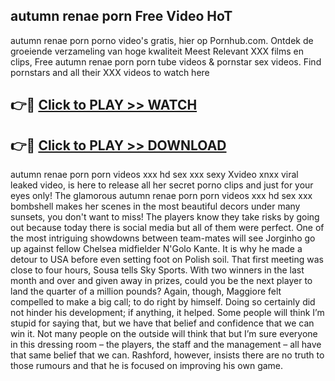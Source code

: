 ## autumn renae porn Free Video HoT 

autumn renae porn porno video's gratis, hier op Pornhub.com. Ontdek de groeiende verzameling van hoge kwaliteit Meest Relevant XXX films en clips,
Free autumn renae porn porn tube videos & pornstar sex videos. Find pornstars and all their XXX videos to watch here


## 👉🔴 [Click to PLAY >> WATCH](http://us.freeplayer.one?title=autumn_renae_porn&ref=16D)

## 👉🔴 [Click to PLAY >> DOWNLOAD](http://us.freeplayer.one?title=autumn_renae_porn&ref=16D)


autumn renae porn porn videos xxx hd sex xxx sexy Xvideo xnxx viral leaked video, is here to release all her secret porno clips and just for your eyes only! The glamorous autumn renae porn porn videos xxx hd sex xxx bombshell makes her scenes in the most beautiful decors under many sunsets, you don't want to miss! The players know they take risks by going out because today there is social media but all of them were perfect. One of the most intriguing showdowns between team-mates will see Jorginho go up against fellow Chelsea midfielder N'Golo Kante. It is why he made a detour to USA before even setting foot on Polish soil. That first meeting was close to four hours, Sousa tells Sky Sports. With two winners in the last month and over and given away in prizes, could you be the next player to land the quarter of a million pounds? Again, though, Maggiore felt compelled to make a big call; to do right by himself. Doing so certainly did not hinder his development; if anything, it helped. Some people will think I’m stupid for saying that, but we have that belief and confidence that we can win it. Not many people on the outside will think that but I’m sure everyone in this dressing room – the players, the staff and the management – all have that same belief that we can. Rashford, however, insists there are no truth to those rumours and that he is focused on improving his own game.